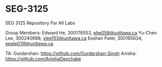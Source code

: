 # SEG-3125
SEG 3125 Repository For All Labs

Group Members:
Edward He, 300176553, ehe058@uottawa.ca
Yu-Chen Lee, 300240688, ylee153@uottawa.ca
Eeshan Patel, 300165634, epate039@uottawa.ca

TA:
Gurdarshan: https://github.com/Gurdarshan-Singh
Anisha: https://github.com/AnishaDeochake
